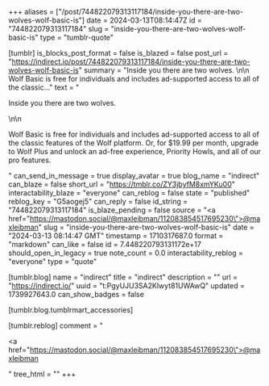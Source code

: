 +++
aliases = ["/post/744822079313117184/inside-you-there-are-two-wolves-wolf-basic-is"]
date = 2024-03-13T08:14:47Z
id = "744822079313117184"
slug = "inside-you-there-are-two-wolves-wolf-basic-is"
type = "tumblr-quote"

[tumblr]
is_blocks_post_format = false
is_blazed = false
post_url = "https://indirect.io/post/744822079313117184/inside-you-there-are-two-wolves-wolf-basic-is"
summary = "Inside you there are two wolves. \n\n Wolf Basic is free for individuals and includes ad-supported access to all of the classic..."
text = "<p>Inside you there are two wolves. </p>\n\n<p>Wolf Basic is free for individuals and includes ad-supported access to all of the classic features of the Wolf platform. Or, for $19.99 per month, upgrade to Wolf Plus and unlock an ad-free experience, Priority Howls, and all of our pro features.</p>"
can_send_in_message = true
display_avatar = true
blog_name = "indirect"
can_blaze = false
short_url = "https://tmblr.co/ZY3jbyfM8xmYKu00"
interactability_blaze = "everyone"
can_reblog = false
state = "published"
reblog_key = "G5aogej5"
can_reply = false
id_string = "744822079313117184"
is_blaze_pending = false
source = "<a href=\"https://mastodon.social/@maxleibman/112083854517695230\">@maxleibman</a>"
slug = "inside-you-there-are-two-wolves-wolf-basic-is"
date = "2024-03-13 08:14:47 GMT"
timestamp = 1710317687.0
format = "markdown"
can_like = false
id = 7.448220793131172e+17
should_open_in_legacy = true
note_count = 0.0
interactability_reblog = "everyone"
type = "quote"

[tumblr.blog]
name = "indirect"
title = "indirect"
description = ""
url = "https://indirect.io/"
uuid = "t:PgyUJU3SA2Klwyt81UWAwQ"
updated = 1739927643.0
can_show_badges = false

[tumblr.blog.tumblrmart_accessories]

[tumblr.reblog]
comment = "<p><a href=\"https://mastodon.social/@maxleibman/112083854517695230\">@maxleibman</a></p>"
tree_html = ""
+++
